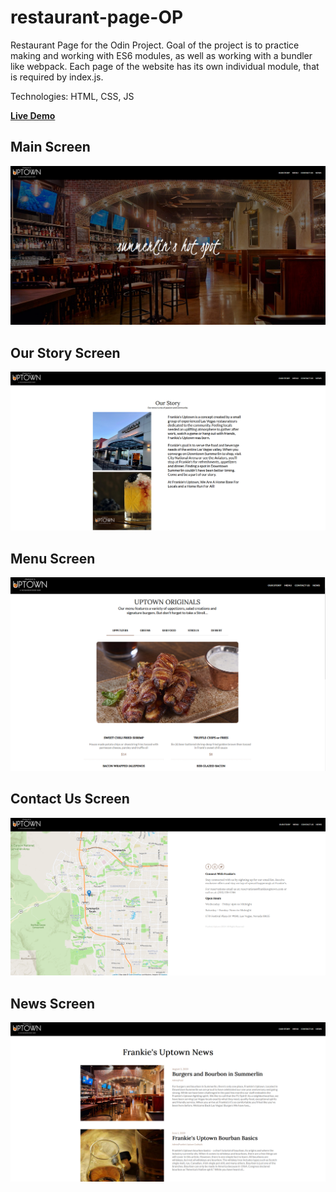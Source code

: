 # restaurant-page-OP
Restaurant Page for the Odin Project. Goal of the project is to practice making and working with ES6 modules, as well as working with a bundler like webpack. Each page of the website has its own individual module, that is required by index.js.

Technologies: HTML, CSS, JS

[**Live Demo**](https://lettuce05.github.io/restaurant-page-OP-public/)


## Main Screen
![Main Screen preview](https://raw.githubusercontent.com/Lettuce05/restaurant-page-OP-public/main/img/git-restaurant.PNG)

## Our Story Screen
![Our Story Screen preview](https://raw.githubusercontent.com/Lettuce05/restaurant-page-OP-public/main/img/git-rest-ourStory.PNG)

## Menu Screen
![Menu Screen preview](https://raw.githubusercontent.com/Lettuce05/restaurant-page-OP-public/main/img/git-rest-menu.PNG)

## Contact Us Screen
![Contact Screen preview](https://raw.githubusercontent.com/Lettuce05/restaurant-page-OP-public/main/img/git-rest-contact.PNG)


## News Screen
![Contact Screen preview](https://raw.githubusercontent.com/Lettuce05/restaurant-page-OP-public/main/img/git-rest-news.PNG)
